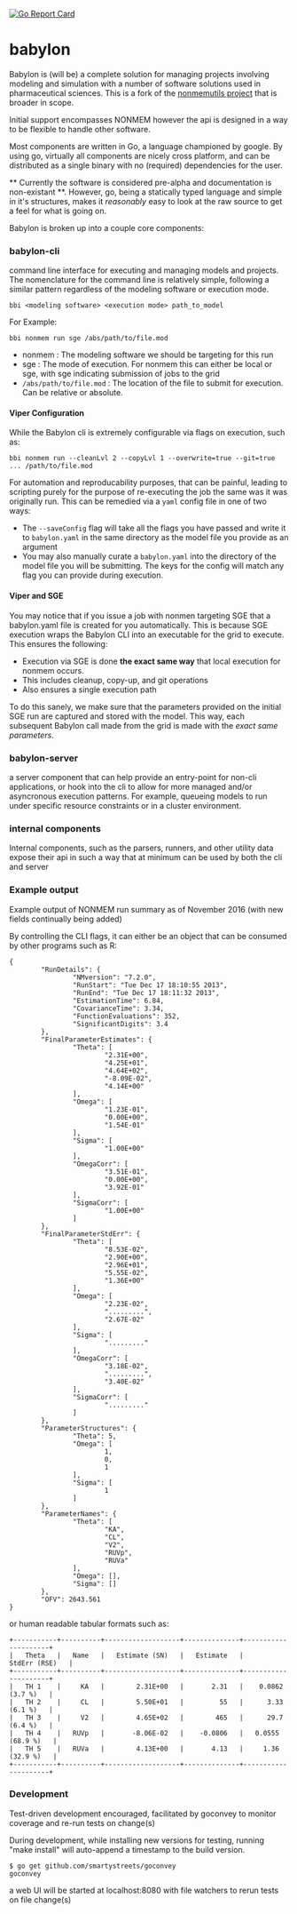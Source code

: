 [![Go Report Card](https://goreportcard.com/badge/github.com/metrumresearchgroup/babylon)](https://goreportcard.com/report/github.com/metrumresearchgroup/babylon)

# babylon

Babylon is (will be) a complete solution for managing projects involving modeling and simulation with a number 
of software solutions used in pharmaceutical sciences. 
This is a fork of the [nonmemutils project](https://github.com/dpastoor/nonmemutils) that is broader in scope.

Initial support encompasses NONMEM  however the api is designed in a way to be flexible to handle other software.

Most components are written in Go, a language championed by google. By using go, virtually all components are nicely cross platform,
 and can be distributed as a single binary with no (required) dependencies for the user.

** Currently the software is considered pre-alpha and documentation is non-existant **. However, go, 
being a statically typed language and simple in it's structures, 
makes it _reasonably_ easy to look at the raw source to get a feel for what is going on.

Babylon is broken up into a couple core components:

### babylon-cli

command line interface for executing and managing models and projects. The nomenclature for the command line is relatively simple, following a similar pattern regardless of the modeling software or execution mode. 

`bbi <modeling software> <execution mode> path_to_model`

For Example:

`bbi nonmem run sge /abs/path/to/file.mod`

 * nonmem : The modeling software we should be targeting for this run
 * sge : The mode of execution. For nonmem this can either be local or sge, with sge indicating submission of jobs to the grid
 * `/abs/path/to/file.mod` : The location of the file to submit for execution. Can be relative or absolute. 

 #### Viper Configuration

 While the Babylon cli is extremely configurable via flags on execution, such as: 

 `bbi nonmem run --cleanLvl 2 --copyLvl 1 --overwrite=true --git=true ... /path/to/file.mod`

 For automation and reproducability purposes, that can be painful, leading to scripting purely for the purpose of re-executing the job the same was it was originally run. This can be remedied via a `yaml` config file in one of two ways:

 * The `--saveConfig` flag will take all the flags you have passed and write it to `babylon.yaml` in the same directory as the model file you provide as an argument
 * You may also manually curate a `babylon.yaml` into the directory of the model file you will be submitting. The keys for the config will match any flag you can provide during execution.

 #### Viper and SGE
 You may notice that if you issue a job with nonmen targeting SGE that a babylon.yaml file is created for you automatically. This is because SGE execution wraps the Babylon CLI into an executable for the grid to execute. This ensures the following:

 * Execution via SGE is done **the exact same way** that local execution for nonmem occurs. 
 * This includes cleanup, copy-up, and git operations
 * Also ensures a single execution path 

 To do this sanely, we make sure that the parameters provided on the initial SGE run are captured and stored with the model. This way, each subsequent Babylon call made from the grid is made with the *exact same parameters*.

### babylon-server

a server component that can help provide an entry-point for non-cli applications, or hook into the 
cli to allow for more managed and/or asyncronous execution patterns. For example, queueing models
to run under specific resource constraints or in a cluster environment.

### internal components

Internal components, such as the parsers, runners, and other utility data expose their
api in such a way that at minimum can be used by both the cli and server

### Example output

Example output of NONMEM run summary as of November 2016 (with new fields continually being added)

By controlling the CLI flags, it can either be an object that can be consumed by other programs such as R:

```
{                                                                     
        "RunDetails": {                                               
                "NMversion": "7.2.0",                                 
                "RunStart": "Tue Dec 17 18:10:55 2013",               
                "RunEnd": "Tue Dec 17 18:11:32 2013",                 
                "EstimationTime": 6.84,                               
                "CovarianceTime": 3.34,                               
                "FunctionEvaluations": 352,                           
                "SignificantDigits": 3.4                              
        },                                                            
        "FinalParameterEstimates": {                                  
                "Theta": [                                            
                        "2.31E+00",                                   
                        "4.25E+01",                                   
                        "4.64E+02",                                   
                        "-8.09E-02",                                  
                        "4.14E+00"                                    
                ],                                                    
                "Omega": [                                            
                        "1.23E-01",                                   
                        "0.00E+00",                                   
                        "1.54E-01"                                    
                ],                                                    
                "Sigma": [                                            
                        "1.00E+00"                                    
                ],                                                    
                "OmegaCorr": [                                        
                        "3.51E-01",                                   
                        "0.00E+00",                                   
                        "3.92E-01"                                    
                ],                                                    
                "SigmaCorr": [                                        
                        "1.00E+00"                                    
                ]                                                     
        },                                                            
        "FinalParameterStdErr": {                                     
                "Theta": [                                            
                        "8.53E-02",                                   
                        "2.90E+00",                                   
                        "2.96E+01",                                   
                        "5.55E-02",                                   
                        "1.36E+00"                                    
                ],                                                    
                "Omega": [                                            
                        "2.23E-02",                                   
                        ".........",                                  
                        "2.67E-02"                                    
                ],                                                    
                "Sigma": [                                            
                        "........."                                   
                ],                                                    
                "OmegaCorr": [                                        
                        "3.18E-02",                                   
                        ".........",                                  
                        "3.40E-02"                                    
                ],                                                    
                "SigmaCorr": [                                        
                        "........."                                   
                ]                                                     
        },                                                            
        "ParameterStructures": {                                      
                "Theta": 5,                                           
                "Omega": [                                            
                        1,                                            
                        0,                                            
                        1                                             
                ],                                                    
                "Sigma": [                                            
                        1                                             
                ]                                                     
        },                                                            
        "ParameterNames": {                                           
                "Theta": [                                            
                        "KA",                                         
                        "CL",                                         
                        "V2",                                         
                        "RUVp",                                       
                        "RUVa"                                        
                ],                                                    
                "Omega": [],                                          
                "Sigma": []                                           
        },                                                            
        "OFV": 2643.561                                               
}    
```

or human readable tabular formats such as:

```
+-----------+----------+-------------------+--------------+---------------------+
|   Theta   |   Name   |   Estimate (SN)   |   Estimate   |      StdErr (RSE)   |
+-----------+----------+-------------------+--------------+---------------------+
|   TH 1    |     KA   |        2.31E+00   |       2.31   |    0.0862 (3.7 %)   |
|   TH 2    |     CL   |        5.50E+01   |         55   |      3.33 (6.1 %)   |
|   TH 3    |     V2   |        4.65E+02   |        465   |      29.7 (6.4 %)   |
|   TH 4    |   RUVp   |       -8.06E-02   |    -0.0806   |   0.0555 (68.9 %)   |
|   TH 5    |   RUVa   |        4.13E+00   |       4.13   |     1.36 (32.9 %)   |
+-----------+----------+-------------------+--------------+---------------------+
```


### Development

Test-driven development encouraged, facilitated by goconvey to monitor coverage
and re-run tests on change(s)

During development, while installing new versions for testing, running "make install" will auto-append a timestamp to the build version.

```
$ go get github.com/smartystreets/goconvey
goconvey 
```

a web UI will be started at localhost:8080 with file watchers to rerun tests on 
file change(s)
